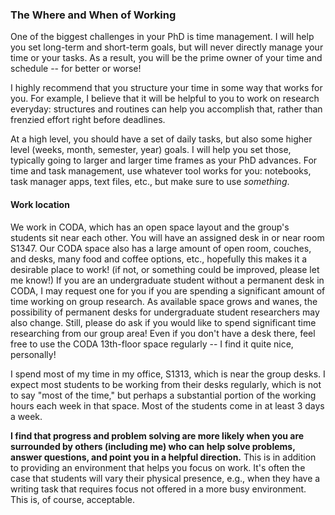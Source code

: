### The Where and When of Working

One of the biggest challenges in your PhD is time management.
I will help you set long-term and short-term goals, but will never directly manage your time or your tasks.
As a result, you will be the prime owner of your time and schedule -- for better or worse!

I highly recommend that you structure your time in some way that works for you.
For example, I believe that it will be helpful to you to work on research everyday: structures and routines can help you accomplish that, rather than frenzied effort right before deadlines.

At a high level, you should have a set of daily tasks, but also some higher level (weeks, month, semester, year) goals.
I will help you set those, typically going to larger and larger time frames as your PhD advances.
For time and task management, use whatever tool works for you: notebooks, task manager apps, text files, etc., but make sure to use _something_.

#### Work location

We work in CODA, which has an open space layout and the group's students sit near each other.
You will have an assigned desk in or near room S1347.
Our CODA space also has a large amount of open room, couches, and desks, many food and coffee options, etc., hopefully this makes it a desirable place to work! (if not, or something could be improved, please let me know!)
If you are an undergraduate student without a permanent desk in CODA, I may request one for you if you are spending a significant amount of time working on group research.
As available space grows and wanes, the possibility of permanent desks for undergraduate student researchers may also change.
Still, please do ask if you would like to spend significant time researching from our group area!
Even if you don't have a desk there, feel free to use the CODA 13th-floor space regularly -- I find it quite nice, personally!

I spend most of my time in my office, S1313, which is near the group desks.
I expect most students to be working from their desks regularly, which is not to say "most of the time," but perhaps a substantial portion of the working hours each week in that space.
Most of the students come in at least 3 days a week.

**I find that progress and problem solving are more likely when you are surrounded by others (including me) who can help solve problems, answer questions, and point you in a helpful direction.**
This is in addition to providing an environment that helps you focus on work.
It's often the case that students will vary their physical presence, e.g., when they have a writing task that requires focus not offered in a more busy environment.
This is, of course, acceptable.
